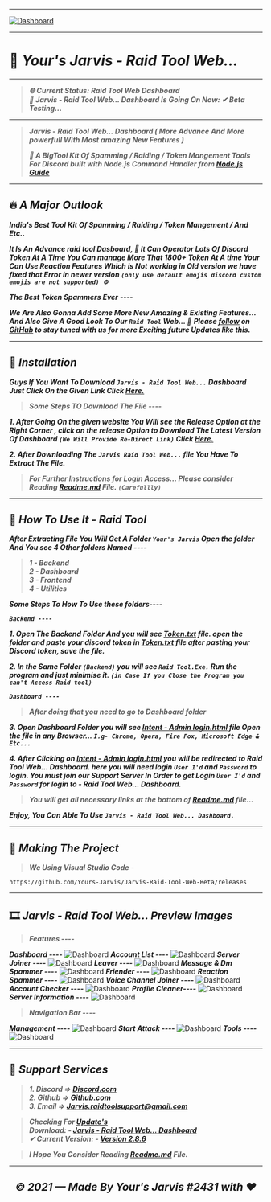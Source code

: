 ----

[![Dashboard](https://media.discordapp.net/attachments/899969682440880159/903968818458681374/20211030_165637.png?width=768&height=126)](https://github.com/Yours-Jarvis/Jarvis-Raid-Tool-Web-Beta/)

----

# 🤖 ***Your's Jarvis - Raid Tool Web...***
----
> ***🌐 Current Status: Raid Tool Web Dashboard***  
> ***🚀 Jarvis - Raid Tool Web... Dashboard Is Going On Now: ✔ Beta Testing...***

----
> ***Jarvis - Raid Tool Web... Dashboard ( More Advance And More powerfull With Most amazing New Features )***
>
>***🚀 A BigTool Kit Of Spamming / Raiding / Token Mangement Tools For Discord built with Node.js Command Handler from [Node.js Guide](https://nodejs.org/en/docs/guides/)***

----

## 🔥 ***A Major Outlook***

***India's Best Tool Kit Of Spamming / Raiding / Token Mangement / And Etc..***

***It Is An Advance raid tool Dasboard, 🚀 It Can Operator Lots Of Discord Token At A Time You Can manage More That 1800+ Token At A time Your Can Use Reaction Features Which is Not working in Old version we have fixed that Error in newer version `(only use default emojis discord custom emojis are not supported) ⚙️`***

***The Best Token Spammers Ever*** ----

***We Are Also Gonna Add Some More New Amazing & Existing Features... And Also Give A Good Look To Our `Raid Tool` Web...  🚀***
***Please [follow](https://github.com/Yours-Jarvis/) on [GitHub](https://github.com/Yours-Jarvis/Jarvis-Raid-Tool-Web-Beta/) to stay tuned with us for more Exciting future Updates like this.***

----

## 🚀 ***Installation***

***Guys If You Want To Download `Jarvis - Raid Tool Web...` Dashboard Just Click On the Given Link Click [Here.](https://github.com/Yours-Jarvis/Jarvis-Raid-Tool-Web-Beta/)***

> ***Some Steps TO Download The File ----***

***1. After Going On the given website You Will see the Release Option at the Right Corner , click on the release Option to Download The Latest Version Of Dashboard `(We Will Provide Re-Direct Link)` Click [Here.](https://github.com/Yours-Jarvis/Jarvis-Raid-Tool-Web-Beta/releases)***

***2. After Downloading The `Jarvis Raid Tool Web...` file You Have To Extract The File.*** 

> ***For Further Instructions for Login Access... Please consider Reading [Readme.md](https://github.com/Yours-Jarvis/Jarvis-Raid-Tool-Web-Beta/blob/main/README.md) File. `(Carefullly)`***

<!-- <img src="https://media.discordapp.net/attachments/902227569112404109/903955411605004289/standard.gif" width="100%" height="100%" /> -->

----

## 🚩 ***How To Use It - Raid Tool***

***After Extracting File You Will Get A Folder `Your's Jarvis` Open the folder And You see 4 Other folders Named ----***
> ***1 - Backend***  
> ***2 - Dashboard***  
> ***3 - Frontend***  
> ***4 - Utilities***

***Some Steps To How To Use these folders----***

***`Backend ----`***

***1. Open The Backend Folder And you will see [Token.txt](https://github.com/Yours-Jarvis/Jarvis-Raid-Tool-Web-Beta/blob/main/Your's%20Jarvis/Backend/) file. open the folder and paste your discord token in [Token.txt](https://github.com/Yours-Jarvis/Jarvis-Raid-Tool-Web-Beta/blob/main/Your's%20Jarvis/Backend/) file after pasting your Discord token, save the file.***

***2.  In the Same Folder `(Backend)` you will see `Raid Tool.Exe.` Run the program and just minimise it. `(in Case If you Close the Program you can't Access Raid tool)`***

***`Dashboard ----`***

> ***After doing that you need to go to Dashboard folder***

***3. Open Dashboard Folder you will see [Intent - Admin login.html](https://github.com/Yours-Jarvis/Jarvis-Raid-Tool-Web-Beta/tree/main/Your's%20Jarvis/Dashboard) file Open the file in any Browser...
`I.g- Chrome, Opera, Fire Fox, Microsoft Edge & Etc...`***

***4. After Clicking on [Intent - Admin login.html](https://github.com/Yours-Jarvis/Jarvis-Raid-Tool-Web-Beta/tree/main/Your's%20Jarvis/Dashboard) you will be redirected to Raid Tool Web... Dashboard. here you will need login `User I'd` and `Password` to login. You must join our Support Server In Order to get Login `User I'd` and `Password` for login to - Raid Tool Web... Dashboard.***

<!-- or type 

***4. After Clicking on [Intent - Admin login.html]() you will be redirected to Raid Tool Dashboard here you will need login User I'd and Password to login. You must join our Support Server here you will get the User I'd and Password for login.*** -->

> ***You will get all necessary links at the bottom of [Readme.md](https://github.com/Yours-Jarvis/Jarvis-Raid-Tool-Web-Beta/blob/main/README.md) file...***

***Enjoy, You Can Able To Use `Jarvis - Raid Tool Web... Dashboard.`***

----

## 🔑 ***Making The Project***

> ***We Using Visual Studio Code*** -

```
https://github.com/Yours-Jarvis/Jarvis-Raid-Tool-Web-Beta/releases
```
----

## 🎞 ***Jarvis - Raid Tool Web... Preview Images***

> ***Features ----***

***Dashboard ----***
![Dashboard]()
***Account List ----***
![Dashboard]()
***Server Joiner ----***
![Dashboard]()
***Leaver ----***
![Dashboard]()
***Message & Dm Spammer ----***
![Dashboard]()
***Friender ----***
![Dashboard]()
***Reaction Spammer ----***
![Dashboard]()
***Voice Channel Joiner ----***
![Dashboard]()
***Account Checker ----***
![Dashboard]()
***Profile Cleaner----***
![Dashboard]()
***Server Information ----***
![Dashboard]()

> ***Navigation Bar ----***

***Management ----***
![Dashboard]()
***Start Attack ----***
![Dashboard]()
***Tools ----***
![Dashboard]()

----

## 📢 ***Support Services***

> ***1. Discord => [Discord.com](https://discord.gg/db7bVCUAQ8)***  
> ***2. Github => [Github.com](https://github.com/Yours-Jarvis/Jarvis-Raid-Tool-Web-Beta/)***  
> ***3. Email => [Jarvis.raidtoolsupport@gmail.com](Jarvis.raidtoolsupport@gmail.com)***  

> ***Checking For [Update's](https://github.com/Yours-Jarvis/Jarvis-Raid-Tool-Web-Beta/releases)***  
> ***Download: - [Jarvis - Raid Tool Web... Dashboard](https://github.com/Yours-Jarvis/Jarvis-Raid-Tool-Web-Beta/)***  
> ***✔ Current Version: - [Version 2.8.6](https://github.com/Yours-Jarvis/Jarvis-Raid-Tool-Web-Beta/releases/tag/v2.8.6/)***

> ***I Hope You Consider Reading [Readme.md](https://github.com/Yours-Jarvis/Jarvis-Raid-Tool-Web-Beta/blob/main/README.md) File.***

----

## <p align="center">*© 2021 — Made By Your's Jarvis #2431 with ♥*</p>
